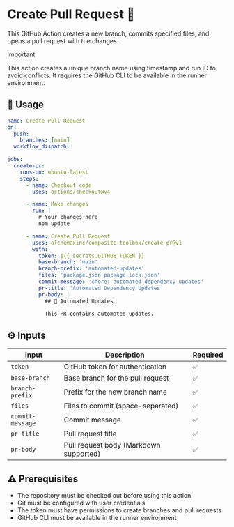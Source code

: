 # Create Pull Request :arrows_counterclockwise:

This GitHub Action creates a new branch, commits specified files, and opens a pull request with the changes.

> [!IMPORTANT]
> This action creates a unique branch name using timestamp and run ID to avoid conflicts. It requires the GitHub CLI to
> be available in the runner environment.

## :rocket: Usage

```yaml
name: Create Pull Request
on:
  push:
    branches: [main]
  workflow_dispatch:

jobs:
  create-pr:
    runs-on: ubuntu-latest
    steps:
      - name: Checkout code
        uses: actions/checkout@v4

      - name: Make changes
        run: |
          # Your changes here
          npm update

      - name: Create Pull Request
        uses: alchemaxinc/composite-toolbox/create-pr@v1
        with:
          token: ${{ secrets.GITHUB_TOKEN }}
          base-branch: 'main'
          branch-prefix: 'automated-updates'
          files: 'package.json package-lock.json'
          commit-message: 'chore: automated dependency updates'
          pr-title: 'Automated Dependency Updates'
          pr-body: |
            ## 🤖 Automated Updates

            This PR contains automated updates.
```

## :gear: Inputs

| Input            | Description                            | Required           |
| ---------------- | -------------------------------------- | ------------------ |
| `token`          | GitHub token for authentication        | :white_check_mark: |
| `base-branch`    | Base branch for the pull request       | :white_check_mark: |
| `branch-prefix`  | Prefix for the new branch name         | :white_check_mark: |
| `files`          | Files to commit (space-separated)      | :white_check_mark: |
| `commit-message` | Commit message                         | :white_check_mark: |
| `pr-title`       | Pull request title                     | :white_check_mark: |
| `pr-body`        | Pull request body (Markdown supported) | :white_check_mark: |

## :warning: Prerequisites

- The repository must be checked out before using this action
- Git must be configured with user credentials
- The token must have permissions to create branches and pull requests
- GitHub CLI must be available in the runner environment
